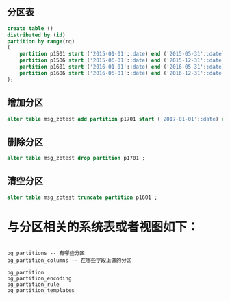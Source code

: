 ## 分区表

```sql
create table ()
distributed by (id)
partition by range(rq)
(
    partition p1501 start ('2015-01-01'::date) end ('2015-05-31'::date),
    partition p1506 start ('2015-06-01'::date) end ('2015-12-31'::date),
    partition p1601 start ('2016-01-01'::date) end ('2016-05-31'::date),
    partition p1606 start ('2016-06-01'::date) end ('2016-12-31'::date)
);
```

 

## 增加分区

```sql
alter table msg_zbtest add partition p1701 start ('2017-01-01'::date) end ('2017-05-31'::date)
```

 

## 删除分区

```sql
alter table msg_zbtest drop partition p1701 ;
```

 

## 清空分区

```sql
alter table msg_zbtest truncate partition p1601 ;
```

# 与分区相关的系统表或者视图如下：

```

pg_partitions -- 有哪些分区
pg_partition_columns -- 在哪些字段上做的分区

pg_partition
pg_partition_encoding
pg_partition_rule
pg_partition_templates


```

